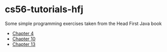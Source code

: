 # cs56-tutorials-hfj

Some simple programming exercises taken from the Head First Java book

* [Chapter 4](https://github.com/UCSB-CS56-Conrad/cs56-tutorials-hfj/tree/master/chapter4)
* [Chapter 10](https://github.com/UCSB-CS56-Conrad/cs56-tutorials-hfj/tree/master/chapter10)
* [Chapter 13](https://github.com/UCSB-CS56-Conrad/cs56-tutorials-hfj/tree/master/chapter13)